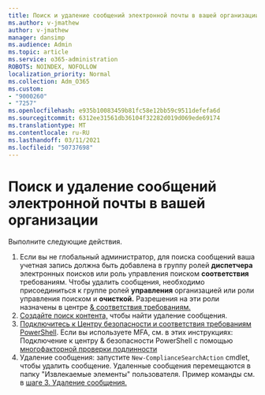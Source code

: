 ```yaml
---
title: Поиск и удаление сообщений электронной почты в вашей организации
ms.author: v-jmathew
author: v-jmathew
manager: dansimp
ms.audience: Admin
ms.topic: article
ms.service: o365-administration
ROBOTS: NOINDEX, NOFOLLOW
localization_priority: Normal
ms.collection: Adm_O365
ms.custom:
- "9000260"
- "7257"
ms.openlocfilehash: e935b10083459b81fc58e12bb59c9511defefa6d
ms.sourcegitcommit: 6312ee31561db36104f32282d019d069ede69174
ms.translationtype: MT
ms.contentlocale: ru-RU
ms.lasthandoff: 03/11/2021
ms.locfileid: "50737698"
---
```

# <a name="search-for-and-delete-email-messages-in-your-organization"></a>Поиск и удаление сообщений электронной почты в вашей организации

Выполните следующие действия.

1. Если вы не глобальный администратор, для поиска сообщений ваша учетная запись должна быть добавлена в группу ролей **диспетчера** электронных поисков или роль управления поиском **соответствия** требованиям. Чтобы удалить сообщения, необходимо присоединиться к группе ролей **управления** организацией или роли управления поиском и **очисткой.** Разрешения на эти роли назначены в центре [& соответствия требованиям.](https://protection.office.com)
2. [Создайте поиск контента,](https://docs.microsoft.com/office365/securitycompliance/content-search) чтобы найти удаление сообщения.
3. [Подключитесь к Центру безопасности и соответствия требованиям PowerShell](https://docs.microsoft.com/powershell/exchange/office-365-scc/connect-to-scc-powershell/connect-to-scc-powershell). Если вы используете MFA, см. в этих инструкциях: Подключение к центру & безопасности PowerShell с помощью [многофакторной проверки подлинности](https://docs.microsoft.com/powershell/exchange/office-365-scc/connect-to-scc-powershell/mfa-connect-to-scc-powershell)
4. Удаление сообщения: запустите `New-ComplianceSearchAction` cmdlet, чтобы удалить сообщение. Удаленные сообщения перемещаются в папку "Извлекаемые элементы" пользователя. Пример команды см. в [шаге 3. Удаление сообщения.](https://docs.microsoft.com/office365/securitycompliance/search-for-and-delete-messages-in-your-organization)
